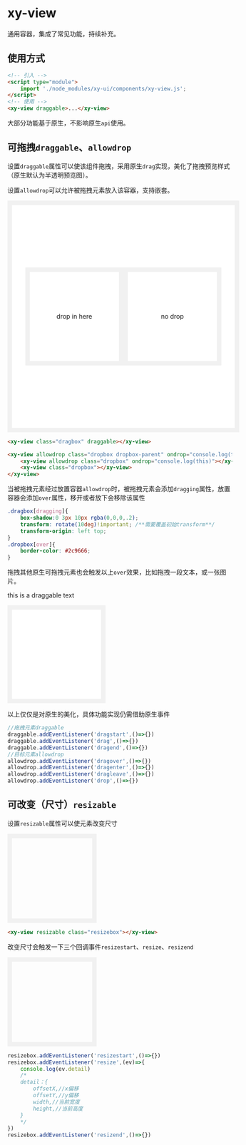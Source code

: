 # xy-view

通用容器，集成了常见功能，持续补充。

## 使用方式

```html
<!-- 引入 -->
<script type="module">
    import './node_modules/xy-ui/components/xy-view.js';
</script>
<!-- 使用 -->
<xy-view draggable>...</xy-view>
```

大部分功能基于原生，不影响原生`api`使用。

## 可拖拽`draggable`、`allowdrop`

设置`draggable`属性可以使该组件拖拽，采用原生`drag`实现，美化了拖拽预览样式（原生默认为半透明预览图）。

设置`allowdrop`可以允许被拖拽元素放入该容器，支持嵌套。

<style>
.dragbox{
    width: 50px;
    height: 50px;
    background: #42b983;
    position:relative;
    transform: translateX(20px);
    left:20px;
}
.dragbox[dragging]{
    box-shadow:0 3px 10px rgba(0,0,0,.2);
    transform: rotate(10deg)!important;
    transform-origin: left top;
}
.dropbox{
    display:flex;
    justify-content:center;
    align-items:center;
    width: 200px;
    height: 200px;
    background: #fff;
    border: 10px solid #f1f1f1;
}
.dropbox-parent{
    width: 500px;
    height: 500px;
}
.dropbox[over]{
    border-color: #2c9666;
}
</style>

<xy-view class="dragbox" draggable></xy-view>

<xy-view allowdrop class="dropbox dropbox-parent" ondrop="console.log(this)">
    <xy-view allowdrop class="dropbox" ondrop="console.log(this)"><span>drop in here</span></xy-view>
    <span class="dropbox">no drop</span>
</xy-view>

```html
<xy-view class="dragbox" draggable></xy-view>

<xy-view allowdrop class="dropbox dropbox-parent" ondrop="console.log(this)">
    <xy-view allowdrop class="dropbox" ondrop="console.log(this)"></xy-view>
    <xy-view class="dropbox"></xy-view>
</xy-view>
```

当被拖拽元素经过放置容器`allowdrop`时，被拖拽元素会添加`dragging`属性，放置容器会添加`over`属性，移开或者放下会移除该属性

```css
.dragbox[dragging]{
    box-shadow:0 3px 10px rgba(0,0,0,.2);
    transform: rotate(10deg)!important; /**需要覆盖初始transform**/
    transform-origin: left top;
}
.dropbox[over]{
    border-color: #2c9666;
}
```

拖拽其他原生可拖拽元素也会触发以上`over`效果，比如拖拽一段文本，或一张图片。

<xy-text draggable>this is a draggable text</xy-text>

<xy-view allowdrop class="dropbox" ondrop="XyMessage.info(event.dataTransfer.getData('text'))"></xy-view>

以上仅仅是对原生的美化，具体功能实现仍需借助原生事件

```js
//拖拽元素draggable
draggable.addEventListener('dragstart',()=>{})
draggable.addEventListener('drag',()=>{})
draggable.addEventListener('dragend',()=>{})
//目标元素allowdrop
allowdrop.addEventListener('dragover',()=>{})
allowdrop.addEventListener('dragenter',()=>{})
allowdrop.addEventListener('dragleave',()=>{})
allowdrop.addEventListener('drop',()=>{})
```

## 可改变（尺寸）`resizable`

设置`resizable`属性可以使元素改变尺寸

<style>
.resizebox{
    display:flex;
    justify-content:center;
    align-items:center;
    width:200px;
    height:200px;
    outline:10px solid #f1f1f1;
    outline-offset:-10px;
}
</style>

<xy-view resizable class="resizebox"></xy-view>

```html
<xy-view resizable class="resizebox"></xy-view>
```

改变尺寸会触发一下三个回调事件`resizestart`、`resize`、`resizend`

<xy-view resizable class="resizebox" onresize="this.textContent=event.detail.width+','+event.detail.height"></xy-view>

```js
resizebox.addEventListener('resizestart',()=>{})
resizebox.addEventListener('resize',(ev)=>{
    console.log(ev.detail)
    /*
    detail：{
        offsetX,//x偏移
        offsetY,//y偏移
        width,//当前宽度
        height,//当前高度
    }
    */
})
resizebox.addEventListener('resizend',()=>{})
```